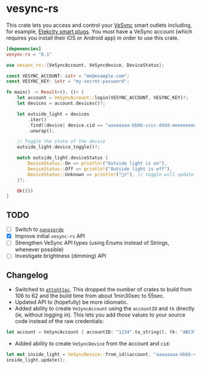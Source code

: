 # vesync-rs
This crate lets you access and control your [VeSync](https://www.vesync.com/) smart outlets including, for example, [Etekcity smart plugs](https://smile.amazon.com/gp/product/B074GVPYPY/). You must have a VeSync account (which requires you install their iOS or Android app) in order to use this crate.

```toml
[depenencies]
vesync-rs = "0.1"
```

```rust
use vesync_rs::{VeSyncAccount, VeSyncdevice, DeviceStatus};

const VESYNC_ACCOUNT: &str = "me@example.com";
const VESYNC_KEY: &str = "my-secret-password";

fn main() -> Result<(), ()> {
    let account = VeSyncAccount::login(VESYNC_ACCOUNT, VESYNC_KEY)?;
    let devices = account.devices()?;

    let outside_light = devices
        .iter()
        .find(|device| device.cid == "aaaaaaaa-bbbb-cccc-dddd-eeeeeeeeeeee")
        .unwrap();

    // Toggle the state of the device
    outside_light.device_toggle()?;

    match outside_light.deviceStatus {
        DeviceStatus::On => println!("Outside light is on"),
        DeviceStatus::Off => println!("Outside light is off"),
        DeviceStatus::Unknown => println!("🤷‍♂️"), // toggle will update state, so this *should* be unreachable
    }?;

    Ok(())
}
```

## TODO
- [ ] Switch to [`nanoserde`](https://docs.rs/nanoserde/0.1.2/nanoserde/)
- [x] Improve initial `vesync-rs` API
- [ ] Strengthen VeSync API types (using Enums instead of Strings, whenever possible)
- [ ] Investigate brightness (dimming) API

## Changelog
* Switched to [`attohttpc`](https://github.com/sbstp/attohttpc). This dropped the number of crates to build from 106 to 62 and the build time from about 1min30sec to 55sec.
* Updated API to (hopefully) be more idiomatic.
* Added ability to create `VeSyncAccount` using the `accountID` and `tk` directly (ie, without logging in). This lets you add _those_ values to your source code instead of the raw credentials:

```rust
let account = VeSyncAccount { accountID: "1234".to_string(), tk: "ABCXYZ==".to_string() };
```

* Added ability to create `VeSyncDevice` from the account and `cid`:

```rust
let mut inside_light = VeSyncDevice::from_id(&account, "aaaaaaaa-bbbb-cccc-dddd-eeeeeeeeeeee");
inside_light.update();
```
